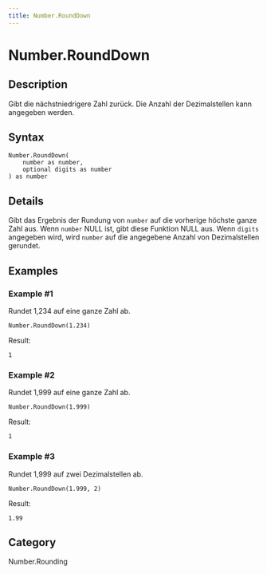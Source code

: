```yaml
---
title: Number.RoundDown
---
```


# Number.RoundDown


## Description

Gibt die nächstniedrigere Zahl zurück. Die Anzahl der Dezimalstellen kann angegeben werden.


## Syntax

```powerquery
Number.RoundDown(
    number as number,
    optional digits as number
) as number
```


## Details

Gibt das Ergebnis der Rundung von <code>number</code> auf die vorherige höchste ganze Zahl aus. Wenn <code>number</code> NULL ist, gibt diese Funktion NULL aus.    Wenn <code>digits</code> angegeben wird, wird <code>number</code> auf die angegebene Anzahl von Dezimalstellen gerundet.  


## Examples

### Example #1 
Rundet 1,234 auf eine ganze Zahl ab.
```powerquery
Number.RoundDown(1.234)
```

Result: 
```powerquery
1
```


### Example #2 
Rundet 1,999 auf eine ganze Zahl ab.
```powerquery
Number.RoundDown(1.999)
```

Result: 
```powerquery
1
```


### Example #3 
Rundet 1,999 auf zwei Dezimalstellen ab.
```powerquery
Number.RoundDown(1.999, 2)
```

Result: 
```powerquery
1.99
```




## Category
Number.Rounding
